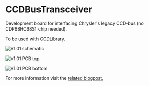 # CCDBusTransceiver
Development board for interfacing Chrysler's legacy CCD-bus (no CDP68HC68S1 chip needed).

To be used with [CCDLibrary](https://github.com/laszlodaniel/CCDLibrary).

![V1.01 schematic](https://chryslerccdsci.files.wordpress.com/2020/04/ccdbustransceiver_v101_schematic.png)

![V1.01 PCB top](https://chryslerccdsci.files.wordpress.com/2020/04/ccdbustransceiver_v101_top_render.png)

![V1.01 PCB bottom](https://chryslerccdsci.files.wordpress.com/2020/04/ccdbustransceiver_v101_bottom_render.png)

For more information visit the [related blogpost.](https://chryslerccdsci.wordpress.com/2020/03/22/re-designing-the-ccd-bus-transceiver-chip/)
